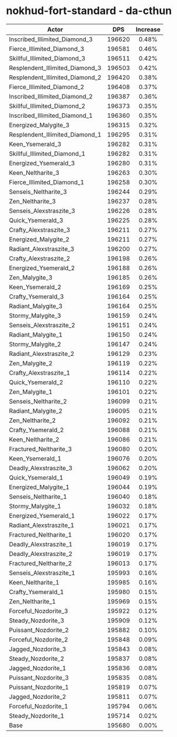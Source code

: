 # nokhud-fort-standard - da-cthun
| Actor | DPS | Increase |
|---|:---:|:---:|
|Inscribed_Illimited_Diamond_3|196620|0.48%|
|Fierce_Illimited_Diamond_3|196581|0.46%|
|Skillful_Illimited_Diamond_3|196511|0.42%|
|Resplendent_Illimited_Diamond_3|196503|0.42%|
|Resplendent_Illimited_Diamond_2|196420|0.38%|
|Fierce_Illimited_Diamond_2|196408|0.37%|
|Inscribed_Illimited_Diamond_2|196387|0.36%|
|Skillful_Illimited_Diamond_2|196373|0.35%|
|Inscribed_Illimited_Diamond_1|196360|0.35%|
|Energized_Malygite_3|196315|0.32%|
|Resplendent_Illimited_Diamond_1|196295|0.31%|
|Keen_Ysemerald_3|196282|0.31%|
|Skillful_Illimited_Diamond_1|196282|0.31%|
|Energized_Ysemerald_3|196280|0.31%|
|Keen_Neltharite_3|196263|0.30%|
|Fierce_Illimited_Diamond_1|196258|0.30%|
|Senseis_Neltharite_3|196244|0.29%|
|Zen_Neltharite_3|196237|0.28%|
|Senseis_Alexstraszite_3|196226|0.28%|
|Quick_Ysemerald_3|196225|0.28%|
|Crafty_Alexstraszite_3|196211|0.27%|
|Energized_Malygite_2|196211|0.27%|
|Radiant_Alexstraszite_3|196200|0.27%|
|Crafty_Alexstraszite_2|196198|0.26%|
|Energized_Ysemerald_2|196188|0.26%|
|Zen_Malygite_3|196185|0.26%|
|Keen_Ysemerald_2|196169|0.25%|
|Crafty_Ysemerald_3|196164|0.25%|
|Radiant_Malygite_3|196164|0.25%|
|Stormy_Malygite_3|196159|0.24%|
|Senseis_Alexstraszite_2|196151|0.24%|
|Radiant_Malygite_1|196150|0.24%|
|Stormy_Malygite_2|196147|0.24%|
|Radiant_Alexstraszite_2|196129|0.23%|
|Zen_Malygite_2|196119|0.22%|
|Crafty_Alexstraszite_1|196114|0.22%|
|Quick_Ysemerald_2|196110|0.22%|
|Zen_Malygite_1|196101|0.22%|
|Senseis_Neltharite_2|196099|0.21%|
|Radiant_Malygite_2|196095|0.21%|
|Zen_Neltharite_2|196092|0.21%|
|Crafty_Ysemerald_2|196088|0.21%|
|Keen_Neltharite_2|196086|0.21%|
|Fractured_Neltharite_3|196080|0.20%|
|Keen_Ysemerald_1|196076|0.20%|
|Deadly_Alexstraszite_3|196062|0.20%|
|Quick_Ysemerald_1|196049|0.19%|
|Energized_Malygite_1|196044|0.19%|
|Senseis_Neltharite_1|196040|0.18%|
|Stormy_Malygite_1|196032|0.18%|
|Energized_Ysemerald_1|196022|0.17%|
|Radiant_Alexstraszite_1|196021|0.17%|
|Fractured_Neltharite_1|196020|0.17%|
|Deadly_Alexstraszite_1|196019|0.17%|
|Deadly_Alexstraszite_2|196019|0.17%|
|Fractured_Neltharite_2|196013|0.17%|
|Senseis_Alexstraszite_1|195993|0.16%|
|Keen_Neltharite_1|195985|0.16%|
|Crafty_Ysemerald_1|195980|0.15%|
|Zen_Neltharite_1|195969|0.15%|
|Forceful_Nozdorite_3|195922|0.12%|
|Steady_Nozdorite_3|195909|0.12%|
|Puissant_Nozdorite_2|195882|0.10%|
|Forceful_Nozdorite_2|195848|0.09%|
|Jagged_Nozdorite_3|195843|0.08%|
|Steady_Nozdorite_2|195837|0.08%|
|Jagged_Nozdorite_1|195836|0.08%|
|Puissant_Nozdorite_3|195835|0.08%|
|Puissant_Nozdorite_1|195819|0.07%|
|Jagged_Nozdorite_2|195811|0.07%|
|Forceful_Nozdorite_1|195794|0.06%|
|Steady_Nozdorite_1|195714|0.02%|
|Base|195680|0.00%|
